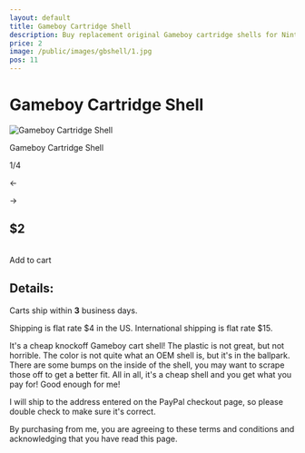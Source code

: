 ```yaml
---
layout: default
title: Gameboy Cartridge Shell
description: Buy replacement original Gameboy cartridge shells for Nintendo DMG games
price: 2
image: /public/images/gbshell/1.jpg
pos: 11
---
```

# Gameboy Cartridge Shell

<div class="gallery">
	<img src="{{ site.baseurl }}public/images/gbshell/1.jpg" alt="Gameboy Cartridge Shell" id="gallery_image" onclick="cycle(1); return false;">
	<p id="gallery_subtitle">Gameboy Cartridge Shell</p>
	<p id="gallery_pos_text">1/4</p>
	<div id="gallery_nav">
		<p id="gallery_nav_left" onclick="cycle(0); return false;">←</p>
		<p id="gallery_nav_right" onclick="cycle(1); return false;">→</p>
	</div>
</div>

## $2

<table>
	<form id="paypal" target="paypal" action="https://www.paypal.com/cgi-bin/webscr" method="post">
	<input type="hidden" name="cmd" value="_s-xclick">
	<input type="hidden" name="hosted_button_id" value="97ZXFH9RB6HJ2">
	</form>
</table>

<div class="addToCart noselect" onclick="addToCart()">
  Add to cart
</div>

## Details:



Carts ship within **3** business days.

Shipping is flat rate $4 in the US. International shipping is flat rate $15.

It's a cheap knockoff Gameboy cart shell! The plastic is not great, but not horrible. The color is not quite what an OEM shell is, but it's in the ballpark. There are some bumps on the inside of the shell, you may want to scrape those off to get a better fit. All in all, it's a cheap shell and you get what you pay for! Good enough for me!

I will ship to the address entered on the PayPal checkout page, so please double check to make sure it's correct.

By purchasing from me, you are agreeing to these terms and conditions and acknowledging that you have read this page.

<script src="https://ajax.googleapis.com/ajax/libs/jquery/2.2.2/jquery.min.js"></script>
<script src="{{ site.baseurl }}public/js/gbshellgallery.js"></script>

